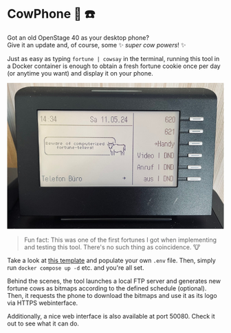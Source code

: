 # CowPhone :cow2: :phone:

Got an old OpenStage 40 as your desktop phone?\
Give it an update and, of course, some :sparkles: _super cow powers_! :sparkles:

Just as easy as typing `fortune | cowsay` in the terminal, running this tool in
a Docker container is enough to obtain a fresh fortune cookie once per day (or
anytime you want) and display it on your phone.

![A photo of a cow](./doc/beware.jpg)

> Fun fact: This was one of the first fortunes I got when implementing and
> testing this tool. There's no such thing as coincidence. :cow:

Take a look at [this template](./.env.template) and populate your own `.env`
file. Then, simply run `docker compose up -d` etc. and you're all set.

Behind the scenes, the tool launches a local FTP server and generates new
fortune cows as bitmaps according to the defined schedule (optional). Then, it
requests the phone to download the bitmaps and use it as its logo via HTTPS
webinterface.

Additionally, a nice web interface is also available at port 50080.
Check it out to see what it can do.
